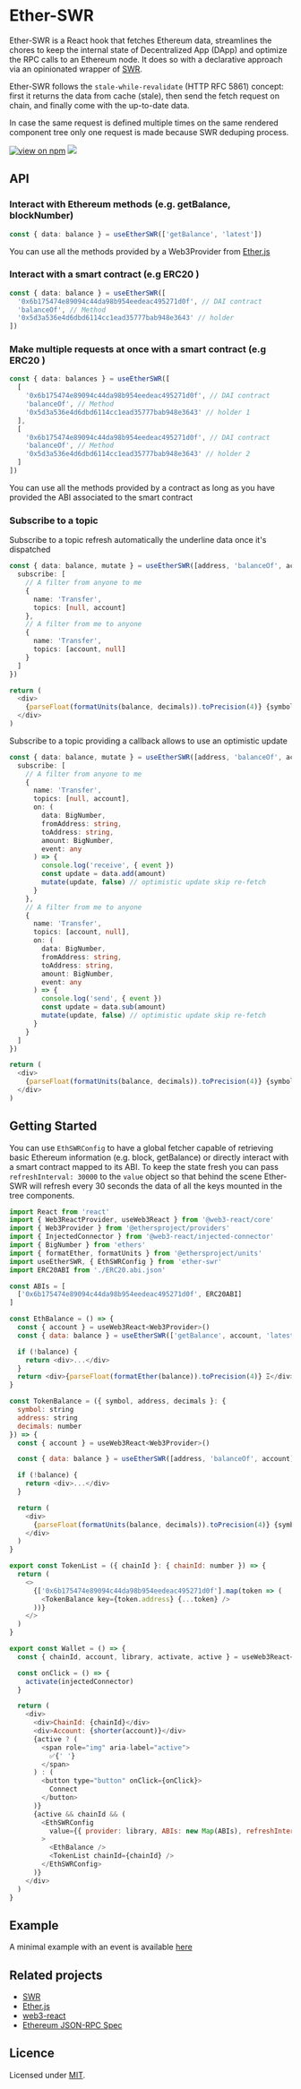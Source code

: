 # Ether-SWR

Ether-SWR is a React hook that fetches Ethereum data, streamlines the chores to keep the internal state of Decentralized App (DApp) and optimize the RPC calls to an Ethereum node. 
It does so with a declarative approach via an opinionated wrapper of [SWR](https://swr.vercel.app/).

Ether-SWR follows the `stale-while-revalidate` (HTTP RFC 5861) concept: first it returns the data from cache (stale), then send the fetch request on chain, and finally come with the up-to-date data.

In case the same request is defined multiple times on the same rendered component tree only one request is made because SWR deduping process.

[![view on npm](https://img.shields.io/npm/v/ether-swr.svg)](https://www.npmjs.org/package/ether-swr)
[![](https://github.com/aboutlo/ether-swr/workflows/ci/badge.svg)](https://github.com/aboutlo/ether-swr/actions?query=workflow%3Aci)

## API

### Interact with Ethereum methods (e.g. getBalance, blockNumber)

```typescript
const { data: balance } = useEtherSWR(['getBalance', 'latest'])
```

You can use all the methods provided by a Web3Provider from [Ether.js]()

### Interact with a smart contract (e.g ERC20 )

```typescript
const { data: balance } = useEtherSWR([
  '0x6b175474e89094c44da98b954eedeac495271d0f', // DAI contract
  'balanceOf', // Method
  '0x5d3a536e4d6dbd6114cc1ead35777bab948e3643' // holder
])
```

### Make multiple requests at once with a smart contract (e.g ERC20 )

```typescript
const { data: balances } = useEtherSWR([
  [
    '0x6b175474e89094c44da98b954eedeac495271d0f', // DAI contract
    'balanceOf', // Method
    '0x5d3a536e4d6dbd6114cc1ead35777bab948e3643' // holder 1
  ],
  [
    '0x6b175474e89094c44da98b954eedeac495271d0f', // DAI contract
    'balanceOf', // Method
    '0x5d3a536e4d6dbd6114cc1ead35777bab948e3643' // holder 2
  ]
])
```

You can use all the methods provided by a contract as long as you have provided the ABI associated to the smart contract

### Subscribe to a topic

Subscribe to a topic refresh automatically the underline data once it's dispatched

```typescript
const { data: balance, mutate } = useEtherSWR([address, 'balanceOf', account], {
  subscribe: [
    // A filter from anyone to me
    {
      name: 'Transfer',
      topics: [null, account]
    },
    // A filter from me to anyone
    {
      name: 'Transfer',
      topics: [account, null]
    }
  ]
})

return (
  <div>
    {parseFloat(formatUnits(balance, decimals)).toPrecision(4)} {symbol}
  </div>
)
```

Subscribe to a topic providing a callback allows to use an optimistic update

```typescript
const { data: balance, mutate } = useEtherSWR([address, 'balanceOf', account], {
  subscribe: [
    // A filter from anyone to me
    {
      name: 'Transfer',
      topics: [null, account],
      on: (
        data: BigNumber,
        fromAddress: string,
        toAddress: string,
        amount: BigNumber,
        event: any
      ) => {
        console.log('receive', { event })
        const update = data.add(amount)
        mutate(update, false) // optimistic update skip re-fetch
      }
    },
    // A filter from me to anyone
    {
      name: 'Transfer',
      topics: [account, null],
      on: (
        data: BigNumber,
        fromAddress: string,
        toAddress: string,
        amount: BigNumber,
        event: any
      ) => {
        console.log('send', { event })
        const update = data.sub(amount)
        mutate(update, false) // optimistic update skip re-fetch
      }
    }
  ]
})

return (
  <div>
    {parseFloat(formatUnits(balance, decimals)).toPrecision(4)} {symbol}
  </div>
)
```

## Getting Started

You can use `EthSWRConfig` to have a global fetcher capable of retrieving basic Ethereum information (e.g. block, getBalance)
or directly interact with a smart contract mapped to its ABI.
To keep the state fresh you can pass `refreshInterval: 30000` to the `value` object so that behind the scene Ether-SWR will refresh every 30 seconds the data of all the keys mounted in the tree components.

```js
import React from 'react'
import { Web3ReactProvider, useWeb3React } from '@web3-react/core'
import { Web3Provider } from '@ethersproject/providers'
import { InjectedConnector } from '@web3-react/injected-connector'
import { BigNumber } from 'ethers'
import { formatEther, formatUnits } from '@ethersproject/units'
import useEtherSWR, { EthSWRConfig } from 'ether-swr'
import ERC20ABI from './ERC20.abi.json'

const ABIs = [
  ['0x6b175474e89094c44da98b954eedeac495271d0f', ERC20ABI]
]

const EthBalance = () => {
  const { account } = useWeb3React<Web3Provider>()
  const { data: balance } = useEtherSWR(['getBalance', account, 'latest'])

  if (!balance) {
    return <div>...</div>
  }
  return <div>{parseFloat(formatEther(balance)).toPrecision(4)} Ξ</div>
}

const TokenBalance = ({ symbol, address, decimals }: {
  symbol: string
  address: string
  decimals: number
}) => {
  const { account } = useWeb3React<Web3Provider>()

  const { data: balance } = useEtherSWR([address, 'balanceOf', account])

  if (!balance) {
    return <div>...</div>
  }

  return (
    <div>
      {parseFloat(formatUnits(balance, decimals)).toPrecision(4)} {symbol}
    </div>
  )
}

export const TokenList = ({ chainId }: { chainId: number }) => {
  return (
    <>
      {['0x6b175474e89094c44da98b954eedeac495271d0f'].map(token => (
        <TokenBalance key={token.address} {...token} />
      ))}
    </>
  )
}

export const Wallet = () => {
  const { chainId, account, library, activate, active } = useWeb3React<Web3Provider>()

  const onClick = () => {
    activate(injectedConnector)
  }

  return (
    <div>
      <div>ChainId: {chainId}</div>
      <div>Account: {shorter(account)}</div>
      {active ? (
        <span role="img" aria-label="active">
          ✅{' '}
        </span>
      ) : (
        <button type="button" onClick={onClick}>
          Connect
        </button>
      )}
      {active && chainId && (
        <EthSWRConfig
          value={{ provider: library, ABIs: new Map(ABIs), refreshInterval: 30000 }}
        >
          <EthBalance />
          <TokenList chainId={chainId} />
        </EthSWRConfig>
      )}
    </div>
  )
}
```

## Example

A minimal example with an event is available [here](./examples)

## Related projects

- [SWR](https://swr.now.sh)
- [Ether.js](https://github.com/ethers-io/ethers.js)
- [web3-react](https://github.com/NoahZinsmeister/web3-react)
- [Ethereum JSON-RPC Spec](https://eth.wiki/json-rpc/API)

## Licence

Licensed under [MIT](./LICENSE).
